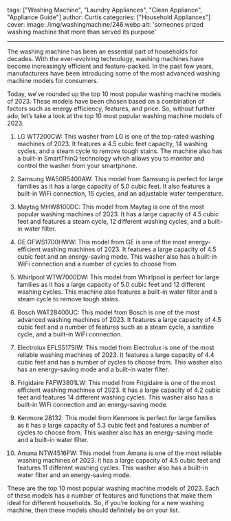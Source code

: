 tags: ["Washing Machine", "Laundry Appliances", "Clean Appliance", "Appliance Guide"]
author: Curtis
categories: ["Household Appliances"]
cover: 
 image: /img/washingmachine/246.webp
 alt: 'someones prized washing machine that more than served its purpose'

---

The washing machine has been an essential part of households for decades. With the ever-evolving technology, washing machines have become increasingly efficient and feature-packed. In the past few years, manufacturers have been introducing some of the most advanced washing machine models for consumers.

Today, we’ve rounded up the top 10 most popular washing machine models of 2023. These models have been chosen based on a combination of factors such as energy efficiency, features, and price. So, without further ado, let’s take a look at the top 10 most popular washing machine models of 2023.

1. LG WT7200CW: This washer from LG is one of the top-rated washing machines of 2023. It features a 4.5 cubic feet capacity, 14 washing cycles, and a steam cycle to remove tough stains. The machine also has a built-in SmartThinQ technology which allows you to monitor and control the washer from your smartphone.

2. Samsung WA50R5400AW: This model from Samsung is perfect for large families as it has a large capacity of 5.0 cubic feet. It also features a built-in WiFi connection, 15 cycles, and an adjustable water temperature.

3. Maytag MHW8100DC: This model from Maytag is one of the most popular washing machines of 2023. It has a large capacity of 4.5 cubic feet and features a steam cycle, 12 different washing cycles, and a built-in water filter.

4. GE GFWS1700HWW: This model from GE is one of the most energy-efficient washing machines of 2023. It features a large capacity of 4.5 cubic feet and an energy-saving mode. This washer also has a built-in WiFi connection and a number of cycles to choose from.

5. Whirlpool WTW7000DW: This model from Whirlpool is perfect for large families as it has a large capacity of 5.0 cubic feet and 12 different washing cycles. This machine also features a built-in water filter and a steam cycle to remove tough stains.

6. Bosch WAT28400UC: This model from Bosch is one of the most advanced washing machines of 2023. It features a large capacity of 4.5 cubic feet and a number of features such as a steam cycle, a sanitize cycle, and a built-in WiFi connection.

7. Electrolux EFLS517SIW: This model from Electrolux is one of the most reliable washing machines of 2023. It features a large capacity of 4.4 cubic feet and has a number of cycles to choose from. This washer also has an energy-saving mode and a built-in water filter.

8. Frigidaire FAFW3801LW: This model from Frigidaire is one of the most efficient washing machines of 2023. It has a large capacity of 4.2 cubic feet and features 14 different washing cycles. This washer also has a built-in WiFi connection and an energy-saving mode.

9. Kenmore 28132: This model from Kenmore is perfect for large families as it has a large capacity of 5.3 cubic feet and features a number of cycles to choose from. This washer also has an energy-saving mode and a built-in water filter.

10. Amana NTW4516FW: This model from Amana is one of the most reliable washing machines of 2023. It has a large capacity of 4.5 cubic feet and features 11 different washing cycles. This washer also has a built-in water filter and an energy-saving mode.

These are the top 10 most popular washing machine models of 2023. Each of these models has a number of features and functions that make them ideal for different households. So, if you’re looking for a new washing machine, then these models should definitely be on your list.
